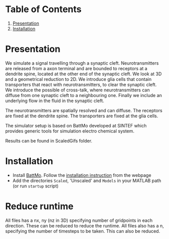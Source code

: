 
# Table of Contents

1.  [Presentation](#org81fa71d)
2.  [Installation](#org70fca4a)



<a id="org81fa71d"></a>

# Presentation

We simulate a signal travelling through a synaptic cleft. Neurotransmitters are released from a axon terminal and are bounded to 
receptors at a dendrite spine, located at the other end of the synaptic cleft. We look at 3D and a geometrical reduction to 2D. 
We introduce glia cells that contain transporters that react with neurotransmitters, to clear the synaptic cleft. We introduce the 
possible of cross-talk, where neurotransmitters can diffuse from one synaptic cleft to a neighbouring one. Finally we include an 
underlying flow in the fluid in the synaptic cleft.

The neurotransmitters are spatially resolved and can diffuse. The receptors are fixed at the dendrite spine.
The transporters are fixed at the glia cells.

The simulator setup is based on BattMo developed at SINTEF which provides generic tools for simulation electro
chemical system.

Results can be found in ScaledGifs folder.

<a id="org70fca4a"></a>

# Installation

-   Install [BattMo](https://github.com/BattMoTeam/BattMo). Follow the [installation instruction](https://github.com/BattMoTeam/BattMo#installation) from the webpage
-   Add the directories `Scaled`, 'Unscaled' and `Models` in your MATLAB path (or run `startup` script)
    
# Reduce runtime
All files has a nx, ny (nz in 3D) specifying number of gridpoints in each direction. These can be reduced to reduce the runtime.
All files also has a n, specifying the number of timesteps to be taken. This can also be reduced.

